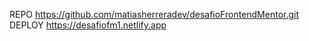 REPO https://github.com/matiasherreradev/desafioFrontendMentor.git
DEPLOY https://desafiofm1.netlify.app
